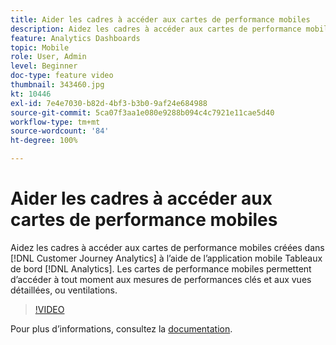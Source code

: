 ```yaml
---
title: Aider les cadres à accéder aux cartes de performance mobiles
description: Aidez les cadres à accéder aux cartes de performance mobiles créées dans Customer Journey Analytics à l’aide de l’application mobile Tableaux de bord Analytics.  Les cartes de performance mobiles permettent d’accéder à tout moment aux mesures de performances clés et aux vues détaillées, ou ventilations.
feature: Analytics Dashboards
topic: Mobile
role: User, Admin
level: Beginner
doc-type: feature video
thumbnail: 343460.jpg
kt: 10446
exl-id: 7e4e7030-b82d-4bf3-b3b0-9af24e684988
source-git-commit: 5ca07f3aa1e080e9288b094c4c7921e11cae5d40
workflow-type: tm+mt
source-wordcount: '84'
ht-degree: 100%

---
```


# Aider les cadres à accéder aux cartes de performance mobiles

Aidez les cadres à accéder aux cartes de performance mobiles créées dans [!DNL Customer Journey Analytics] à l’aide de l’application mobile Tableaux de bord [!DNL Analytics].  Les cartes de performance mobiles permettent d’accéder à tout moment aux mesures de performances clés et aux vues détaillées, ou ventilations.

>[!VIDEO](https://video.tv.adobe.com/v/343460/?quality=12&learn=on)

Pour plus dʼinformations, consultez la [documentation](https://experienceleague.adobe.com/docs/analytics-platform/using/cja-dashboards/set-up-execs.html?lang=fr).